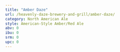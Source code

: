 ```yaml
---
title: "Amber Daze"
url: /heavenly-daze-brewery-and-grill/amber-daze/
category: North American Ale
style: American-Style Amber/Red Ale
abv: 0
ibu: 0
srm: 0
upc: 0
---
```


